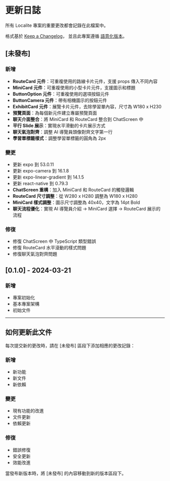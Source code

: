 # 更新日誌

所有 Localite 專案的重要更改都會記錄在此檔案中。

格式基於 [Keep a Changelog](https://keepachangelog.com/zh-TW/1.0.0/)，
並且此專案遵循 [語意化版本](https://semver.org/lang/zh-TW/)。

## [未發布]

### 新增
- **RouteCard 元件**：可重複使用的路線卡片元件，支援 props 傳入不同內容
- **MiniCard 元件**：可重複使用的小型卡片元件，支援圖示和標題
- **ButtonOption 元件**：可重複使用的選項按鈕元件
- **ButtonCamera 元件**：帶有相機圖示的按鈕元件
- **ExhibitCard 元件**：展覽卡片元件，去除學習單內容，尺寸為 W180 x H230
- **預覽頁面**：為每個新元件建立專屬預覽頁面
- **聊天介面整合**：將 MiniCard 和 RouteCard 整合到 ChatScreen 中
- **平行 Slide 展示**：實現水平滑動的卡片展示方式
- **聊天氣泡對齊**：調整 AI 導覽員頭像對齊文字第一行
- **學習單標籤樣式**：調整學習單標籤的圓角為 2px

### 變更
- 更新 expo 到 53.0.11
- 更新 expo-camera 到 16.1.8
- 更新 expo-linear-gradient 到 14.1.5
- 更新 react-native 到 0.79.3
- **ChatScreen 重構**：加入 MiniCard 和 RouteCard 的觸發邏輯
- **RouteCard 尺寸調整**：從 W280 x H280 調整為 W180 x H280
- **MiniCard 樣式調整**：圖示尺寸調整為 40x40，文字為 14pt Bold
- **聊天流程優化**：實現 AI 導覽員介紹 → MiniCard 選擇 → RouteCard 展示的流程

### 修復
- 修復 ChatScreen 中 TypeScript 類型錯誤
- 修復 RouteCard 水平滾動的樣式問題
- 修復聊天氣泡對齊問題

## [0.1.0] - 2024-03-21

### 新增
- 專案初始化
- 基本專案架構
- 初始文件

---

## 如何更新此文件

每次提交新的更改時，請在 [未發布] 區段下添加相應的更改記錄：

### 新增
- 新功能
- 新文件
- 新依賴

### 變更
- 現有功能的改進
- 文件更新
- 依賴更新

### 修復
- 錯誤修復
- 安全更新
- 效能改進

當發布新版本時，將 [未發布] 的內容移動到新的版本區段下。 